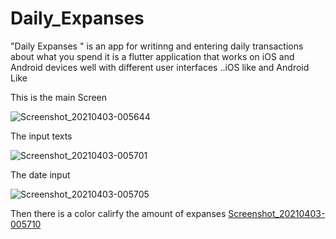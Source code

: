 # Daily_Expanses
"Daily Expanses " is an app for writinng and entering daily transactions about what you spend it is a flutter application that works on iOS and Android devices well with different user interfaces ..iOS like and Android Like

This is the main Screen 

![Screenshot_20210403-005644](https://user-images.githubusercontent.com/61363696/127719208-c60d24cf-1480-4745-9036-67a183adb848.jpg)

The input texts

![Screenshot_20210403-005701](https://user-images.githubusercontent.com/61363696/127719211-fc44704d-e7e6-40b7-87c5-41b558fd8978.jpg)

The date input

![Screenshot_20210403-005705](https://user-images.githubusercontent.com/61363696/127719199-cbcadf57-4d8f-41fd-b165-62ddbcec6cbf.jpg)

Then there is a color calirfy the amount of expanses 
[Screenshot_20210403-005710](https://user-images.githubusercontent.com/61363696/127719205-38274df5-5ba0-42ff-87c4-6af74400d5a8.jpg)
